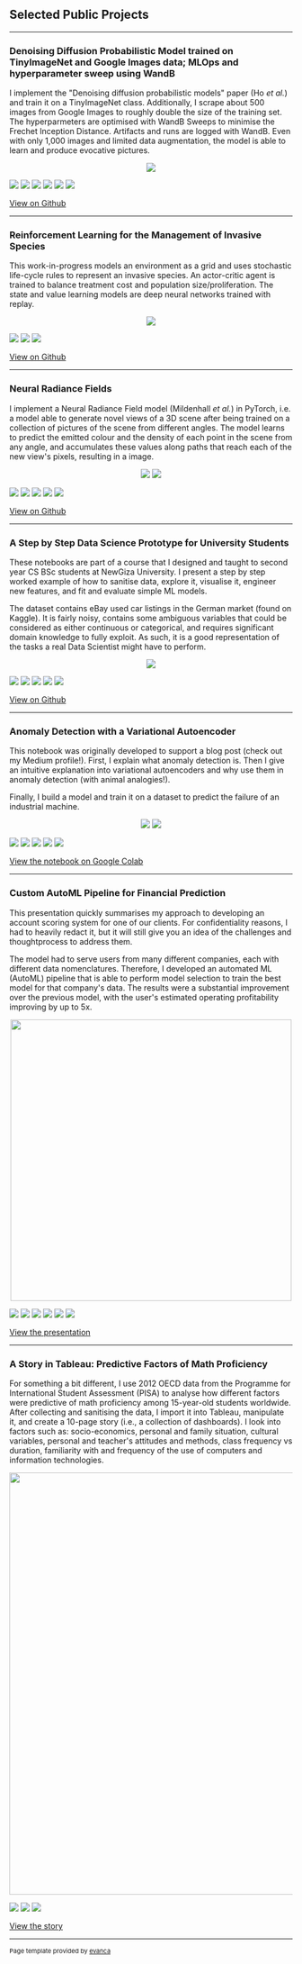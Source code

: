 ## Selected Public Projects

---

### Denoising Diffusion Probabilistic Model trained on TinyImageNet and Google Images data; MLOps and hyperparameter sweep using WandB  
I implement the "Denoising diffusion probabilistic models" paper (Ho _et al._) and train it on a TinyImageNet class. Additionally, I scrape about 500 images from Google Images to roughly double the size of the training set. The hyperparmeters are optimised with WandB Sweeps to minimise the Frechet Inception Distance. Artifacts and runs are logged with WandB. Even with only 1,000 images and limited data augmentation, the model is able to learn and produce evocative pictures.

<p align="center">
  <img src="images/diffusion.gif?raw=true"/>  
</p>  


<img src="images/Python-F7CC40.svg"/> <img src="images/-PyTorch-lightgrey.svg"/> <img src="images/-Lightning AI-792EE5.svg"/> <img src="images/-WandB-darkgrey.svg"/> <img src="images/-Google Images-lightgrey.svg"/> <img src="images/PyCharm-20D38F
.svg"/>  

[View on Github](https://github.com/LucFrachon/ddpm_tinyimagenet)  

---

### Reinforcement Learning for the Management of Invasive Species
This work-in-progress models an environment as a grid and uses stochastic life-cycle rules to represent an invasive species. An actor-critic agent is trained to balance treatment cost and population size/proliferation. The state and value learning models are deep neural networks trained with replay.

<p align="center">
  <img src="images/invasive_species.png?raw=true"/>   
</p>

<img src="images/Python-F7CC40.svg"/> <img src="images/-PyTorch-lightgrey.svg"/> <img src="images/PyCharm-20D38F.svg"/>  

[View on Github](https://github.com/LucFrachon/actor-critic-for-ecology)


---

### Neural Radiance Fields
I implement a Neural Radiance Field model (Mildenhall _et al._) in PyTorch, i.e. a model able to generate novel views of a 3D scene after being trained on a collection of pictures of the scene from different angles. The model learns to predict the emitted colour and the density of each point in the scene from any angle, and accumulates these values along paths that reach each of the new view's pixels, resulting in a image.

<p align="center">
    <img src="images/cameras.png?raw=true"/> <img src="images/tractor.png?raw=true"/>
</p>

<img src="images/Python-F7CC40.svg"/> <img src="images/-PyTorch-lightgrey.svg"/> <img src="images/-Lightning AI-792EE5.svg"/> <img src="images/-WandB-darkgrey.svg"/> <img src="images/Jupyter-lightgrey.svg"/>  

    
[View on Github](https://github.com/LucFrachon/nerf)

---

### A Step by Step Data Science Prototype for University Students
These notebooks are part of a course that I designed and taught to second year CS BSc students at NewGiza University. I present a step by step worked example of how to sanitise data, explore it, visualise it, engineer new features, and fit and evaluate simple ML models. 

The dataset contains eBay used car listings in the German market (found on Kaggle). It is fairly noisy,  contains some ambiguous variables that could be considered as either continuous or categorical, and requires significant domain knowledge to fully exploit. As such, it is a good representation of the tasks a real Data Scientist might have to perform.

<p align="center">
  <img src="images/car_price_heatmap.png?raw=true"/> 
</p>


<img src="images/Python-F7CC40.svg"/> <img src="images/NumPy-lightgrey.svg"/> <img src="images/-pandas-lightgrey.svg"/> <img src="images/Jupyter-lightgrey.svg"/> <img src="images/scikit--learn-45c5ff.svg"/>  

[View on Github](https://github.com/LucFrachon/ngu_data_science_course_used_cars)

---

### Anomaly Detection with a Variational Autoencoder

This notebook was originally developed to support a blog post (check out my Medium profile!). First, I explain what anomaly detection is. Then I give an intuitive explanation into variational autoencoders and why use them in anomaly detection (with animal analogies!).

Finally, I build a model and train it on a dataset to predict the failure of an industrial machine.

<p align="center">
    <img src="images/dog-and-sheep.png?raw=true"/>  <img src="images/anomaly-detection.png?raw=true"/> 
</p>

<img src="images/Python-F7CC40.svg"/> <img src="images/-PyTorch-lightgrey.svg"/> <img src="images/-Lightning AI-792EE5.svg"/> <img src="images/-WandB-darkgrey.svg"/> <img src="images/Colab-lightgrey.svg"/>  

[View the notebook on Google Colab](https://colab.research.google.com/drive/1BOjnuoNtznwdkFLf5Fv8ZSxAtnwI5q6Z?usp=sharing)

---

### Custom AutoML Pipeline for Financial Prediction

This presentation quickly summarises my approach to developing an account scoring system for one of our clients. For confidentiality reasons, I had to heavily redact it, but it will still give you an idea of the challenges and thoughtprocess to address them.

The model had to serve users from many different companies, each with different data nomenclatures. Therefore, I developed an automated ML (AutoML) pipeline that is able to perform model selection to train the best model for that company's data. The results were a substantial improvement over the previous model, with the user's estimated operating profitability improving by up to 5x.

<p align="center">
    <img src="images/scoring_model_performance.png?raw=true"
         width=500
    /> 
</p>

<img src="images/Python-F7CC40.svg"/> <img src="images/NumPy-lightgrey.svg"/> <img src="images/-pandas-lightgrey.svg"/> <img src="images/scikit--learn-45c5ff.svg"/> <img src="images/XGBoost-4eafe3.svg"/> <img src="images/Optuna-lightgrey.svg"/>  

[View the presentation](https://lucfrachon.github.io/pdf/Scoring_Model.pdf)

---

### A Story in Tableau: Predictive Factors of Math Proficiency

For something a bit different, I use 2012 OECD data from the Programme for International Student Assessment (PISA) to analyse how different factors were predictive of math proficiency among 15-year-old students worldwide. After collecting and sanitising the data, I import it into Tableau, manipulate it, and create a 10-page story (i.e., a collection of dashboards). I look into factors such as: socio-economics, personal and family situation, cultural variables, personal and teacher's attitudes and methods, class frequency vs duration, familiarity with and frequency of the use of computers and information technologies.


<p align="center">
    <img src="images/PISA Score Influencers-1.png?raw=true"
         width=750
    />
</p>

<img src="images/Python-F7CC40.svg"/> <img src="images/-pandas-lightgrey.svg"/> <img src="images/-Tableau-lightblue.svg"/>   

[View the story](https://public.tableau.com/shared/ZMW92D59Q?:toolbar=n&:display_count=n&:origin=viz_share_link)



---
<p style="font-size:11px">Page template provided by <a href="https://github.com/evanca/quick-portfolio">evanca</a></p>
<!-- Remove above link if you don't want to attibute -->
